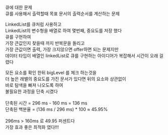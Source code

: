 큐에 대한 문제<br>
큐를 사용해서 출력할때 목표 문서의 출력순서를 계산하는 문제<br>

LinkedList를 큐처럼 사용하고<br>
LinkedList의 변수형을 배열로 하여 몇번째, 중요도를 저장 했다<br>
큐를 구현하여<br>
가장 큰값인지 찾을때 까지 반복문을 돌리고<br>
가장 큰값이면 출력, 가장 크지않으면 offer하면 되는 문제지만<br>
데이터 타입이 배열인 linkedList로 큐를 구현하는 아이디어가 복잡해서 시간이 오래 걸렸다<br>

모든 요소를 확인 한뒤 bigLevel 를 체크 하는것을  <br>
더 높은 래밸의 중요도를 가진 문서가 있다면 뒤의 요소와 상관없이<br>
바로 탐색을 빠져 나오도록 하여<br>
불필요한 과정을 단축 시켰다<br>
<br>
단축된 시간 = 296 ms - 160 ms = 136 ms<br>
단축된 백분율 = (136 ms / 296 ms) * 100 ≈ 45.95%<br>
<br>
296ms > 160ms 로 49.95 퍼센트다<br>
가장 효과 좋은 최적화 였다!!!<br>